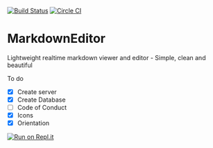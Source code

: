 [![Build Status](https://travis-ci.com/kallyas/markdownEditor.svg?branch=master)](https://travis-ci.com/kallyas/markdownEditor)
[![Circle CI](https://circleci.com/gh/kallyas/markdownEditor.svg?style=svg)](https://app.circleci.com/pipelines/github/kallyas/markdownEditor)

# MarkdownEditor
 Lightweight realtime markdown viewer and editor - Simple, clean and beautiful

To do

- [X] Create server
- [X] Create Database
- [ ] Code of Conduct
- [X] Icons
- [X] Orientation

[![Run on Repl.it](https://repl.it/badge/github/kallyas/markdownEditor)](https://repl.it/github/kallyas/markdownEditor)

